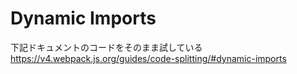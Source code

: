 # Dynamic Imports
下記ドキュメントのコードをそのまま試している
https://v4.webpack.js.org/guides/code-splitting/#dynamic-imports